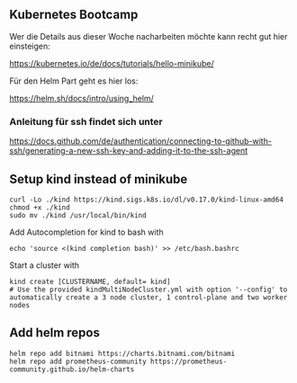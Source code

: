 ## Kubernetes Bootcamp

Wer die Details aus dieser Woche nacharbeiten möchte kann recht gut hier einsteigen:

https://kubernetes.io/de/docs/tutorials/hello-minikube/

Für den Helm Part geht es hier los:

https://helm.sh/docs/intro/using_helm/




### Anleitung für ssh findet sich unter

https://docs.github.com/de/authentication/connecting-to-github-with-ssh/generating-a-new-ssh-key-and-adding-it-to-the-ssh-agent




## Setup kind instead of minikube
```
curl -Lo ./kind https://kind.sigs.k8s.io/dl/v0.17.0/kind-linux-amd64
chmod +x ./kind
sudo mv ./kind /usr/local/bin/kind
```
Add Autocompletion for kind to bash with  
```
echo 'source <(kind completion bash)' >> /etc/bash.bashrc
```
Start a cluster with
```
kind create [CLUSTERNAME, default= kind]
# Use the provided kindMultiNodeCluster.yml with option '--config' to automatically create a 3 node cluster, 1 control-plane and two worker nodes
```

## Add helm repos
```
helm repo add bitnami https://charts.bitnami.com/bitnami                
helm repo add prometheus-community https://prometheus-community.github.io/helm-charts
```
